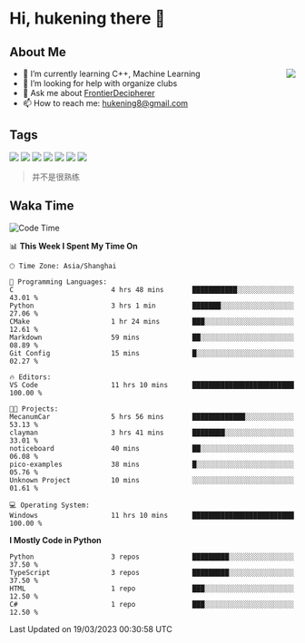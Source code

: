 # Hi, hukening there 👋

## About Me

<a href="#">
  <img align="right" src="https://github-readme-stats-git-masterrstaa-rickstaa.vercel.app/api?username=Tokyo469&count_private=true&show_icons=true&bg_color=15,f2f7fd,E0EAFC" />
</a>

- 🌱 I’m currently learning C++, Machine Learning
- 🤔 I’m looking for help with organize clubs
- 💬 Ask me about [FrontierDecipherer](https://github.com/FrontierDecipherer)
- 📫 How to reach me: hukening8@gmail.com

## Tags

![](https://img.shields.io/badge/-Python-3e74a2?style=flat-square&logo=Python&logoColor=fff)
![](https://img.shields.io/badge/-C++-00579c?style=flat-square&logo=cplusplus&logoColor=fff)
![](https://img.shields.io/badge/-Node.js-339933?style=flat-square&logo=Node.js&logoColor=fff)
![](https://img.shields.io/badge/-React-2d98ce?style=flat-square&logo=React&logoColor=fff)
![](https://img.shields.io/badge/-Linux-000000?style=flat-square&logo=Linux&logoColor=fff)
![](https://img.shields.io/badge/-MySQL-4479A1?style=flat-square&logo=MySQL&logoColor=fff)
![](https://img.shields.io/badge/-MongoDB-47A248?style=flat-square&logo=MongoDB&logoColor=fff)

> 并不是很熟练

## Waka Time

<!--START_SECTION:waka-->
![Code Time](http://img.shields.io/badge/Code%20Time-186%20hrs%206%20mins-blue)

📊 **This Week I Spent My Time On** 

```text
🕑︎ Time Zone: Asia/Shanghai

💬 Programming Languages: 
C                        4 hrs 48 mins       ███████████░░░░░░░░░░░░░░   43.01 % 
Python                   3 hrs 1 min         ███████░░░░░░░░░░░░░░░░░░   27.06 % 
CMake                    1 hr 24 mins        ███░░░░░░░░░░░░░░░░░░░░░░   12.61 % 
Markdown                 59 mins             ██░░░░░░░░░░░░░░░░░░░░░░░   08.89 % 
Git Config               15 mins             █░░░░░░░░░░░░░░░░░░░░░░░░   02.27 % 

🔥 Editors: 
VS Code                  11 hrs 10 mins      █████████████████████████   100.00 % 

🐱‍💻 Projects: 
MecanumCar               5 hrs 56 mins       █████████████░░░░░░░░░░░░   53.13 % 
clayman                  3 hrs 41 mins       ████████░░░░░░░░░░░░░░░░░   33.01 % 
noticeboard              40 mins             ██░░░░░░░░░░░░░░░░░░░░░░░   06.08 % 
pico-examples            38 mins             █░░░░░░░░░░░░░░░░░░░░░░░░   05.76 % 
Unknown Project          10 mins             ░░░░░░░░░░░░░░░░░░░░░░░░░   01.61 % 

💻 Operating System: 
Windows                  11 hrs 10 mins      █████████████████████████   100.00 % 
```

**I Mostly Code in Python** 

```text
Python                   3 repos             █████████░░░░░░░░░░░░░░░░   37.50 % 
TypeScript               3 repos             █████████░░░░░░░░░░░░░░░░   37.50 % 
HTML                     1 repo              ███░░░░░░░░░░░░░░░░░░░░░░   12.50 % 
C#                       1 repo              ███░░░░░░░░░░░░░░░░░░░░░░   12.50 % 
```




 Last Updated on 19/03/2023 00:30:58 UTC
<!--END_SECTION:waka-->

